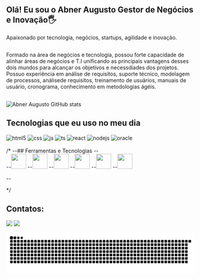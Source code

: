  ## Olá! Eu sou o Abner Augusto Gestor de Negócios e Inovação🖐️
 
 Apaixonado por tecnologia, negócios, startups, agilidade e inovação.
 
##
Formado na área de negócios e tecnologia, possou forte capacidade de alinhar áreas de negócios e T.I unificando as principais vantagens desses dois mundos para alcançar os objetivos e necessdiades dos projetos. Possuo experiência em análise de requisitos, suporte técnico, modelagem de processos, análisede requisitos, treinamento de usuários, manuais de usuário, cronograma, conhecimento em metodologias ágéis.
## 
         
![Abner Augusto GitHub stats](https://github-readme-stats.vercel.app/api?username=abneraugusto&show_icons=true&theme=tokyonight)

##

## Tecnologias que eu uso no meu dia

<div style="display: inline_block">
  <img align="center" alt="html5" src="https://img.shields.io/badge/HTML5-E34F26?style=for-the-badge&logo=html5&logoColor=white" />
  <img align="center" alt="css" src="https://img.shields.io/badge/CSS3-1572B6?style=for-the-badge&logo=css3&logoColor=white" />
  <img align="center" alt="js" src="https://img.shields.io/badge/JavaScript-F7DF1E?style=for-the-badge&logo=javascript&logoColor=black" />
  <img align="center" alt="ts" src="https://img.shields.io/badge/TypeScript-007ACC?style=for-the-badge&logo=sql&logoColor=white" />
  <img align="center" alt="react" src="https://img.shields.io/badge/React-20232A?style=for-the-badge&logo=react&logoColor=61DAFB" />
  <img align="center" alt="nodejs" src="https://img.shields.io/badge/Node.js-43853D?style=for-the-badge&logo=node.js&logoColor=white" />
  <img align="center" alt="oracle" src="https://img.shields.io/badge/Oracle-F80000?style=for-the-badge&logo=oracle&logoColor=black" />
   

</div><br/>
/*
--## Ferramentas e Tecnologias
--<div>
--<img src="https://cdn.jsdelivr.net/gh/devicons/devicon/icons/git/git-original.svg" width="40" height="40"/>
--<img src="https://cdn.jsdelivr.net/gh/devicons/devicon/icons/html5/html5-original-wordmark.svg" width="40" height="40" />
--<img src="https://cdn.jsdelivr.net/gh/devicons/devicon/icons/css3/css3-original-wordmark.svg" width="40" height="40" />
--<img src="https://cdn.jsdelivr.net/gh/devicons/devicon/icons/javascript/javascript-original.svg" width="40" height="40" />
--<img src="https://cdn.jsdelivr.net/gh/devicons/devicon/icons/react/react-original-wordmark.svg" width="40" height="40"/>
--<img src="https://cdn.jsdelivr.net/gh/devicons/devicon/icons/vscode/vscode-original-wordmark.svg" width="40" height="40" />

          
--</div>
*/
## Contatos:

<div>

<a href = "mailto:abneratecnico@gmail.com"><img src="https://img.shields.io/badge/Gmail-D14836?style=for-the-badge&logo=gmail&logoColor=white" target="_blank"></a>
<a href="https://www.linkedin.com/in/abner-augusto" target="_blank"><img src="https://img.shields.io/badge/-LinkedIn-%230077B5?style=for-the-badge&logo=linkedin&logoColor=white" target="_blank"></a>   
</div>



![Snake animation](https://github.com/juniorcintra/juniorcintra/blob/output/github-contribution-grid-snake.svg)






